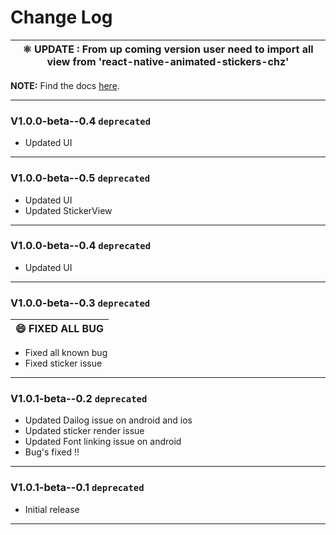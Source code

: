 # Change Log



|⚛ **UPDATE** : From up coming  version user need to import all view from 'react-native-animated-stickers-chz'|
| --- |



**NOTE:**
Find the docs [here](/README.md).

</div>

------
### V1.0.0-beta--0.4  `deprecated`
- Updated UI

----------------------------------------------------------------
### V1.0.0-beta--0.5  `deprecated`

- Updated UI
- Updated StickerView


----------------------------------------------------------------
### V1.0.0-beta--0.4  `deprecated`

- Updated UI


----------------------------------------------------------------
### V1.0.0-beta--0.3  `deprecated`

| 😄 **FIXED ALL BUG** |
| --- |

- Fixed all known bug
- Fixed sticker issue

----------------------------------------------------------------
### V1.0.1-beta--0.2  `deprecated`


- Updated Dailog issue on android and ios
- Updated sticker render issue
- Updated Font linking issue on android 
- Bug's fixed !!

----------------------------------------------------------------

### V1.0.1-beta--0.1  `deprecated`


- Initial release

----------------------------------------------------------------
